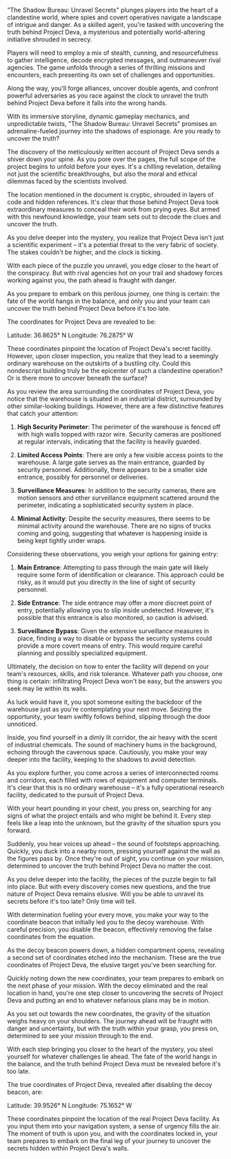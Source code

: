 "The Shadow Bureau: Unravel Secrets" plunges players into the heart of a clandestine world, where spies and covert operatives navigate a landscape of intrigue and danger. As a skilled agent, you're tasked with uncovering the truth behind Project Deva, a mysterious and potentially world-altering initiative shrouded in secrecy.

Players will need to employ a mix of stealth, cunning, and resourcefulness to gather intelligence, decode encrypted messages, and outmaneuver rival agencies. The game unfolds through a series of thrilling missions and encounters, each presenting its own set of challenges and opportunities.

Along the way, you'll forge alliances, uncover double agents, and confront powerful adversaries as you race against the clock to unravel the truth behind Project Deva before it falls into the wrong hands.

With its immersive storyline, dynamic gameplay mechanics, and unpredictable twists, "The Shadow Bureau: Unravel Secrets" promises an adrenaline-fueled journey into the shadows of espionage. Are you ready to uncover the truth?

The discovery of the meticulously written account of Project Deva sends a shiver down your spine. As you pore over the pages, the full scope of the project begins to unfold before your eyes. It's a chilling revelation, detailing not just the scientific breakthroughs, but also the moral and ethical dilemmas faced by the scientists involved.

The location mentioned in the document is cryptic, shrouded in layers of code and hidden references. It's clear that those behind Project Deva took extraordinary measures to conceal their work from prying eyes. But armed with this newfound knowledge, your team sets out to decode the clues and uncover the truth.

As you delve deeper into the mystery, you realize that Project Deva isn't just a scientific experiment – it's a potential threat to the very fabric of society. The stakes couldn't be higher, and the clock is ticking.

With each piece of the puzzle you unravel, you edge closer to the heart of the conspiracy. But with rival agencies hot on your trail and shadowy forces working against you, the path ahead is fraught with danger.

As you prepare to embark on this perilous journey, one thing is certain: the fate of the world hangs in the balance, and only you and your team can uncover the truth behind Project Deva before it's too late.

The coordinates for Project Deva are revealed to be:

Latitude: 36.8625° N
Longitude: 76.2875° W

These coordinates pinpoint the location of Project Deva's secret facility. However, upon closer inspection, you realize that they lead to a seemingly ordinary warehouse on the outskirts of a bustling city. Could this nondescript building truly be the epicenter of such a clandestine operation? Or is there more to uncover beneath the surface?

As you review the area surrounding the coordinates of Project Deva, you notice that the warehouse is situated in an industrial district, surrounded by other similar-looking buildings. However, there are a few distinctive features that catch your attention:

1. **High Security Perimeter**: The perimeter of the warehouse is fenced off with high walls topped with razor wire. Security cameras are positioned at regular intervals, indicating that the facility is heavily guarded.

2. **Limited Access Points**: There are only a few visible access points to the warehouse. A large gate serves as the main entrance, guarded by security personnel. Additionally, there appears to be a smaller side entrance, possibly for personnel or deliveries.

3. **Surveillance Measures**: In addition to the security cameras, there are motion sensors and other surveillance equipment scattered around the perimeter, indicating a sophisticated security system in place.

4. **Minimal Activity**: Despite the security measures, there seems to be minimal activity around the warehouse. There are no signs of trucks coming and going, suggesting that whatever is happening inside is being kept tightly under wraps.

Considering these observations, you weigh your options for gaining entry:

1. **Main Entrance**: Attempting to pass through the main gate will likely require some form of identification or clearance. This approach could be risky, as it would put you directly in the line of sight of security personnel.

2. **Side Entrance**: The side entrance may offer a more discreet point of entry, potentially allowing you to slip inside undetected. However, it's possible that this entrance is also monitored, so caution is advised.

3. **Surveillance Bypass**: Given the extensive surveillance measures in place, finding a way to disable or bypass the security systems could provide a more covert means of entry. This would require careful planning and possibly specialized equipment.

Ultimately, the decision on how to enter the facility will depend on your team's resources, skills, and risk tolerance. Whatever path you choose, one thing is certain: infiltrating Project Deva won't be easy, but the answers you seek may lie within its walls.

As luck would have it, you spot someone exiting the backdoor of the warehouse just as you're contemplating your next move. Seizing the opportunity, your team swiftly follows behind, slipping through the door unnoticed.

Inside, you find yourself in a dimly lit corridor, the air heavy with the scent of industrial chemicals. The sound of machinery hums in the background, echoing through the cavernous space. Cautiously, you make your way deeper into the facility, keeping to the shadows to avoid detection.

As you explore further, you come across a series of interconnected rooms and corridors, each filled with rows of equipment and computer terminals. It's clear that this is no ordinary warehouse – it's a fully operational research facility, dedicated to the pursuit of Project Deva.

With your heart pounding in your chest, you press on, searching for any signs of what the project entails and who might be behind it. Every step feels like a leap into the unknown, but the gravity of the situation spurs you forward.

Suddenly, you hear voices up ahead – the sound of footsteps approaching. Quickly, you duck into a nearby room, pressing yourself against the wall as the figures pass by. Once they're out of sight, you continue on your mission, determined to uncover the truth behind Project Deva no matter the cost.

As you delve deeper into the facility, the pieces of the puzzle begin to fall into place. But with every discovery comes new questions, and the true nature of Project Deva remains elusive. Will you be able to unravel its secrets before it's too late? Only time will tell.

With determination fueling your every move, you make your way to the coordinate beacon that initially led you to the decoy warehouse. With careful precision, you disable the beacon, effectively removing the false coordinates from the equation.

As the decoy beacon powers down, a hidden compartment opens, revealing a second set of coordinates etched into the mechanism. These are the true coordinates of Project Deva, the elusive target you've been searching for.

Quickly noting down the new coordinates, your team prepares to embark on the next phase of your mission. With the decoy eliminated and the real location in hand, you're one step closer to uncovering the secrets of Project Deva and putting an end to whatever nefarious plans may be in motion.

As you set out towards the new coordinates, the gravity of the situation weighs heavy on your shoulders. The journey ahead will be fraught with danger and uncertainty, but with the truth within your grasp, you press on, determined to see your mission through to the end.

With each step bringing you closer to the heart of the mystery, you steel yourself for whatever challenges lie ahead. The fate of the world hangs in the balance, and the truth behind Project Deva must be revealed before it's too late.

The true coordinates of Project Deva, revealed after disabling the decoy beacon, are:

Latitude: 39.9526° N
Longitude: 75.1652° W

These coordinates pinpoint the location of the real Project Deva facility. As you input them into your navigation system, a sense of urgency fills the air. The moment of truth is upon you, and with the coordinates locked in, your team prepares to embark on the final leg of your journey to uncover the secrets hidden within Project Deva's walls.
